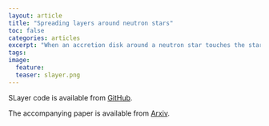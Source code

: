 ```yaml
---
layout: article
title: "Spreading layers around neutron stars"
toc: false
categories: articles
excerpt: "When an accretion disk around a neutron star touches the star, it can form a so-called spreading layer. In a work led by P. Abolmasov, we designed a new 2D spherical spectral code to simulate the dynamics of these layers. Code is, obviously, called SLayer."
tags: 
image:
  feature: 
  teaser: slayer.png
---
```


SLayer code is available from [GitHub](https://github.com/pabolmasov/SLayer).

The accompanying paper is available from [Arxiv](https://arxiv.org/abs/1910.09906).

